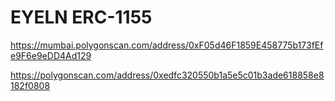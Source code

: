 # EYELN ERC-1155 

https://mumbai.polygonscan.com/address/0xF05d46F1859E458775b173fEfe9F6e9eDD4Ad129

https://polygonscan.com/address/0xedfc320550b1a5e5c01b3ade618858e8182f0808
